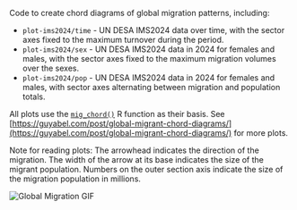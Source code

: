 Code to create chord diagrams of global migration patterns, including: 

* `plot-ims2024/time` - UN DESA IMS2024 data over time, with the sector axes fixed to the maximum turnover during the period.
* `plot-ims2024/sex` - UN DESA IMS2024 data in 2024 for females and males, with the sector axes fixed to the maximum migration volumes over the sexes.
* `plot-ims2024/pop` - UN DESA IMS2024 data in 2024 for females and males, with sector axes alternating between migration and population totals. 

All plots use the [`mig_chord()`](https://guyabel.github.io/migest/reference/mig_chord.html) R function as their basis. 
See [https://guyabel.com/post/global-migrant-chord-diagrams/](https://guyabel.com/post/global-migrant-chord-diagrams/) for more plots.

Note for reading plots: The arrowhead indicates the direction of the migration. The width of the arrow at its base indicates the size of the migrant population. Numbers on the outer section axis indicate the size of the migration population in millions.

![Global Migration GIF](https://raw.githubusercontent.com/guyabel/chord-global-migration/main/plot-ims2024/time.gif)
